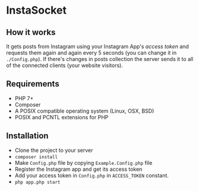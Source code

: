 # InstaSocket

## How it works
It gets posts from Instagram using your Instagram App's *access token* and requests them again and again every 5 seconds (you can change it in `./Config.php`). If there's changes in posts collection the server sends it to all of the connected clients (your website visitors).

## Requirements
- PHP 7+
- Composer
- A POSIX compatible operating system (Linux, OSX, BSD)
- POSIX and PCNTL extensions for PHP

## Installation

- Clone the project to your server
- `composer install`
- Make `Config.php` file by copying `Example.Config.php` file
- Register the Instagram app and get its access token
- Add your access token in `Config.php` in `ACCESS_TOKEN` constant.
- `php app.php start`
